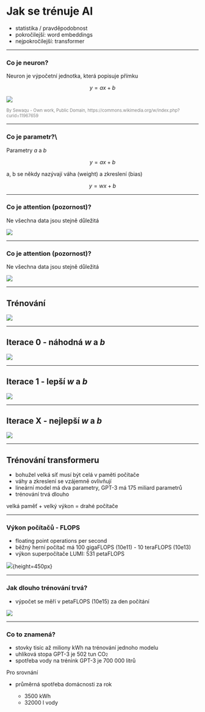 # Jak se trénuje AI

- statistika / pravděpodobnost
- pokročilejší: word embeddings
- nejpokročilejší: transformer

--------------

### Co je neuron?

Neuron je výpočetní jednotka, která popisuje přímku

$$ y = ax + b $$

![](Linear_regression.svg.png)

<span style="color: gray; font-size: 80%">
By Sewaqu - Own work, Public Domain, https://commons.wikimedia.org/w/index.php?curid=11967659
</span>

-----------------

### Co je parametr?\

Parametry *a* a *b*

$$ y = {a}x + {b} $$

a, b se někdy nazývají váha (weight) a zkreslení (bias)

$$ y = {w}x + {b} $$

-----------------

### Co je attention (pozornost)?

Ne všechna data jsou stejně důležitá

![](attention0.png)

-----------------

### Co je attention (pozornost)?

Ne všechna data jsou stejně důležitá

![](attention.png)

-----------------

## Trénování

![](p1.png)

-----------------

## Iterace 0 - náhodná *w* a *b*

![](p2.png)

-----------------

## Iterace 1 - lepší *w* a *b*

![](p3.png)

-----------------

## Iterace X - nejlepší *w* a *b*
![](p4.png)

-----------------

## Trénování transformeru

- bohužel velká síť musí být celá v paměti počítače
- váhy a zkreslení se vzájemně ovlivňují
- lineární model má dva parametry, GPT-3 má 175 miliard parametrů
- trénování trvá dlouho


velká paměť + velký výkon = drahé počítače

-----------------

###  Výkon počítačů - FLOPS

- floating point operations per second
- běžný herní počítač má 100 gigaFLOPS (10e11) - 10 teraFLOPS (10e13)
- výkon superpočítače LUMI: 531 petaFLOPS

![](lumi.jpg){height=450px}

-----------------

### Jak dlouho trénování trvá?

- výpočet se měří v petaFLOPS (10e15) za den počítání

![](few_shot_learners.png)

-----------------

### Co to znamená?

- stovky tisíc až miliony kWh na trénování jednoho modelu
- uhlíková stopa GPT-3 je 502 tun CO<span style="font-size: 70%">2</span>
- spotřeba vody na trénink GPT-3 je 700 000 litrů

Pro srovnání

- průměrná spotřeba domácnosti za rok

  - 3500 kWh
  - 32000 l vody

